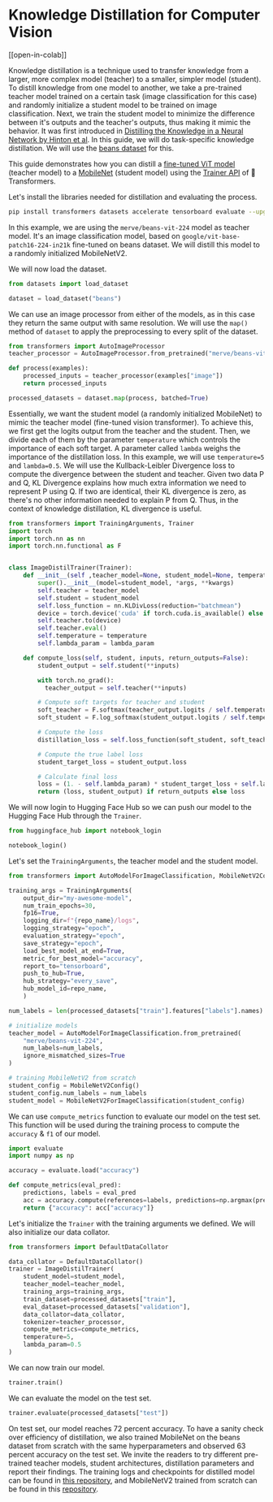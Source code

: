 <!--Copyright 2023 The HuggingFace Team. All rights reserved.

Licensed under the Apache License, Version 2.0 (the "License"); you may not use this file except in compliance with
the License. You may obtain a copy of the License at

http://www.apache.org/licenses/LICENSE-2.0

Unless required by applicable law or agreed to in writing, software distributed under the License is distributed on
an "AS IS" BASIS, WITHOUT WARRANTIES OR CONDITIONS OF ANY KIND, either express or implied. See the License for the
specific language governing permissions and limitations under the License.

⚠️ Note that this file is in Markdown but contain specific syntax for our doc-builder (similar to MDX) that may not be
rendered properly in your Markdown viewer.

-->
# Knowledge Distillation for Computer Vision

[[open-in-colab]]

Knowledge distillation is a technique used to transfer knowledge from a larger, more complex model (teacher) to a smaller, simpler model (student). To distill knowledge from one model to another, we take a pre-trained teacher model trained on a certain task (image classification for this case) and randomly initialize a student model to be trained on image classification. Next, we train the student model to minimize the difference between it's outputs and the teacher's outputs, thus making it mimic the behavior. It was first introduced in [Distilling the Knowledge in a Neural Network by Hinton et al](https://arxiv.org/abs/1503.02531). In this guide, we will do task-specific knowledge distillation. We will use the [beans dataset](https://huggingface.co/datasets/beans) for this.

This guide demonstrates how you can distill a [fine-tuned ViT model](https://huggingface.co/merve/vit-mobilenet-beans-224) (teacher model) to a [MobileNet](https://huggingface.co/google/mobilenet_v2_1.4_224) (student model) using the [Trainer API](https://huggingface.co/docs/transformers/en/main_classes/trainer#trainer) of 🤗 Transformers. 

Let's install the libraries needed for distillation and evaluating the process. 

```bash
pip install transformers datasets accelerate tensorboard evaluate --upgrade
```

In this example, we are using the `merve/beans-vit-224` model as teacher model. It's an image classification model, based on `google/vit-base-patch16-224-in21k` fine-tuned on beans dataset. We will distill this model to a randomly initialized MobileNetV2.

We will now load the dataset. 

```python
from datasets import load_dataset

dataset = load_dataset("beans")
```

We can use an image processor from either of the models, as in this case they return the same output with same resolution. We will use the `map()` method of `dataset` to apply the preprocessing to every split of the dataset. 

```python
from transformers import AutoImageProcessor
teacher_processor = AutoImageProcessor.from_pretrained("merve/beans-vit-224")

def process(examples):
    processed_inputs = teacher_processor(examples["image"])
    return processed_inputs

processed_datasets = dataset.map(process, batched=True)
```

Essentially, we want the student model (a randomly initialized MobileNet) to mimic the teacher model (fine-tuned vision transformer). To achieve this, we first get the logits output from the teacher and the student. Then, we divide each of them by the parameter `temperature` which controls the importance of each soft target. A parameter called `lambda` weighs the importance of the distillation loss. In this example, we will use `temperature=5` and `lambda=0.5`. We will use the Kullback-Leibler Divergence loss to compute the divergence between the student and teacher. Given two data P and Q, KL Divergence explains how much extra information we need to represent P using Q. If two are identical, their KL divergence is zero, as there's no other information needed to explain P from Q. Thus, in the context of knowledge distillation, KL divergence is useful.


```python
from transformers import TrainingArguments, Trainer
import torch
import torch.nn as nn
import torch.nn.functional as F


class ImageDistilTrainer(Trainer):
    def __init__(self ,teacher_model=None, student_model=None, temperature=None, lambda_param=None,  *args, **kwargs):
        super().__init__(model=student_model, *args, **kwargs)
        self.teacher = teacher_model
        self.student = student_model
        self.loss_function = nn.KLDivLoss(reduction="batchmean")
        device = torch.device('cuda' if torch.cuda.is_available() else 'cpu')
        self.teacher.to(device)
        self.teacher.eval()
        self.temperature = temperature
        self.lambda_param = lambda_param

    def compute_loss(self, student, inputs, return_outputs=False):
        student_output = self.student(**inputs)

        with torch.no_grad():
          teacher_output = self.teacher(**inputs)

        # Compute soft targets for teacher and student
        soft_teacher = F.softmax(teacher_output.logits / self.temperature, dim=-1)
        soft_student = F.log_softmax(student_output.logits / self.temperature, dim=-1)

        # Compute the loss
        distillation_loss = self.loss_function(soft_student, soft_teacher) * (self.temperature ** 2)

        # Compute the true label loss
        student_target_loss = student_output.loss

        # Calculate final loss
        loss = (1. - self.lambda_param) * student_target_loss + self.lambda_param * distillation_loss
        return (loss, student_output) if return_outputs else loss
```

We will now login to Hugging Face Hub so we can push our model to the Hugging Face Hub through the `Trainer`. 

```python
from huggingface_hub import notebook_login

notebook_login()
```

Let's set the `TrainingArguments`, the teacher model and the student model. 

```python
from transformers import AutoModelForImageClassification, MobileNetV2Config, MobileNetV2ForImageClassification

training_args = TrainingArguments(
    output_dir="my-awesome-model",
    num_train_epochs=30,
    fp16=True,
    logging_dir=f"{repo_name}/logs",
    logging_strategy="epoch",
    evaluation_strategy="epoch",
    save_strategy="epoch",
    load_best_model_at_end=True,
    metric_for_best_model="accuracy",
    report_to="tensorboard",
    push_to_hub=True,
    hub_strategy="every_save",
    hub_model_id=repo_name,
    )

num_labels = len(processed_datasets["train"].features["labels"].names)

# initialize models
teacher_model = AutoModelForImageClassification.from_pretrained(
    "merve/beans-vit-224",
    num_labels=num_labels,
    ignore_mismatched_sizes=True
)

# training MobileNetV2 from scratch
student_config = MobileNetV2Config()
student_config.num_labels = num_labels
student_model = MobileNetV2ForImageClassification(student_config)
```

We can use `compute_metrics` function to evaluate our model on the test set. This function will be used during the training process to compute the `accuracy` & `f1` of our model.

```python
import evaluate
import numpy as np

accuracy = evaluate.load("accuracy")

def compute_metrics(eval_pred):
    predictions, labels = eval_pred
    acc = accuracy.compute(references=labels, predictions=np.argmax(predictions, axis=1))
    return {"accuracy": acc["accuracy"]}
```

Let's initialize the `Trainer` with the training arguments we defined. We will also initialize our data collator.

```python
from transformers import DefaultDataCollator

data_collator = DefaultDataCollator()
trainer = ImageDistilTrainer(
    student_model=student_model,
    teacher_model=teacher_model,
    training_args=training_args,
    train_dataset=processed_datasets["train"],
    eval_dataset=processed_datasets["validation"],
    data_collator=data_collator,
    tokenizer=teacher_processor,
    compute_metrics=compute_metrics,
    temperature=5,
    lambda_param=0.5
)
```

We can now train our model.

```python
trainer.train()
```

We can evaluate the model on the test set.

```python
trainer.evaluate(processed_datasets["test"])
```

On test set, our model reaches 72 percent accuracy. To have a sanity check over efficiency of distillation, we also trained MobileNet on the beans dataset from scratch with the same hyperparameters and observed 63 percent accuracy on the test set. We invite the readers to try different pre-trained teacher models, student architectures, distillation parameters and report their findings. The training logs and checkpoints for distilled model can be found in [this repository](https://huggingface.co/merve/vit-mobilenet-beans-224), and MobileNetV2 trained from scratch can be found in this [repository](https://huggingface.co/merve/resnet-mobilenet-beans-5).

